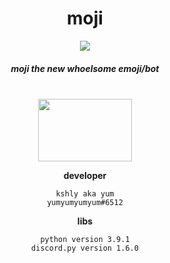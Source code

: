 <!--[![Anurag's github stats](https://github-readme-stats.vercel.app/api?username=yumm-b612&theme=onedark&show_icons=true)](https://github.com/anuraghazra/github-readme-stats) [![Top Langs](https://github-readme-stats.vercel.app/api/top-langs/?username=yumm-b612&layout=compact&theme=onedark)](https://github.com/anuraghazra/github-readme-stats)-->
<div style="Padding: 0px;" align="center">
 <h1>moji</h1>
 <img style="Padding: 0px;" src="https://raw.githubusercontent.com/yumm-b612/moji.py/main/moji.png"/> <h5>moji the new whoelsome emoji/bot</h5>
 <br>
 <a href="https://discord.gg/Qd654mTkeK"><img style="Padding: 0px;" width="150" height="100" src="https://discord.com/assets/e4923594e694a21542a489471ecffa50.svg"/></a>
 
</div>


<div style="Padding: 0px;" align="center">

 **developer** 
 ```text
 kshly aka yum
 yumyumyumyum#6512
 ```
 **libs**
 ```text
 python version 3.9.1
 discord.py version 1.6.0
 ```

</div>
